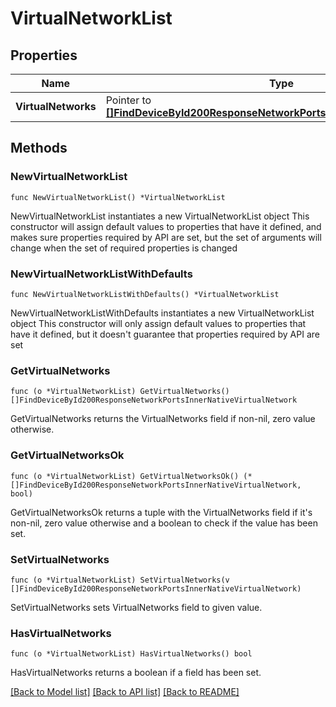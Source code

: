 # VirtualNetworkList

## Properties

Name | Type | Description | Notes
------------ | ------------- | ------------- | -------------
**VirtualNetworks** | Pointer to [**[]FindDeviceById200ResponseNetworkPortsInnerNativeVirtualNetwork**](FindDeviceById200ResponseNetworkPortsInnerNativeVirtualNetwork.md) |  | [optional] 

## Methods

### NewVirtualNetworkList

`func NewVirtualNetworkList() *VirtualNetworkList`

NewVirtualNetworkList instantiates a new VirtualNetworkList object
This constructor will assign default values to properties that have it defined,
and makes sure properties required by API are set, but the set of arguments
will change when the set of required properties is changed

### NewVirtualNetworkListWithDefaults

`func NewVirtualNetworkListWithDefaults() *VirtualNetworkList`

NewVirtualNetworkListWithDefaults instantiates a new VirtualNetworkList object
This constructor will only assign default values to properties that have it defined,
but it doesn't guarantee that properties required by API are set

### GetVirtualNetworks

`func (o *VirtualNetworkList) GetVirtualNetworks() []FindDeviceById200ResponseNetworkPortsInnerNativeVirtualNetwork`

GetVirtualNetworks returns the VirtualNetworks field if non-nil, zero value otherwise.

### GetVirtualNetworksOk

`func (o *VirtualNetworkList) GetVirtualNetworksOk() (*[]FindDeviceById200ResponseNetworkPortsInnerNativeVirtualNetwork, bool)`

GetVirtualNetworksOk returns a tuple with the VirtualNetworks field if it's non-nil, zero value otherwise
and a boolean to check if the value has been set.

### SetVirtualNetworks

`func (o *VirtualNetworkList) SetVirtualNetworks(v []FindDeviceById200ResponseNetworkPortsInnerNativeVirtualNetwork)`

SetVirtualNetworks sets VirtualNetworks field to given value.

### HasVirtualNetworks

`func (o *VirtualNetworkList) HasVirtualNetworks() bool`

HasVirtualNetworks returns a boolean if a field has been set.


[[Back to Model list]](../README.md#documentation-for-models) [[Back to API list]](../README.md#documentation-for-api-endpoints) [[Back to README]](../README.md)


